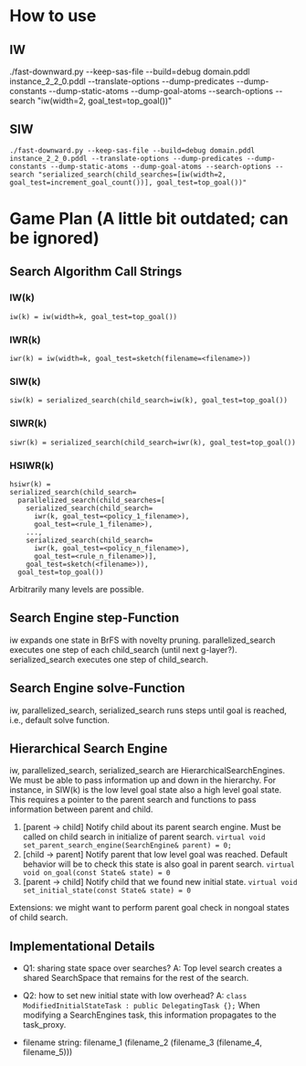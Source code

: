 # How to use

## IW

./fast-downward.py --keep-sas-file --build=debug domain.pddl instance_2_2_0.pddl --translate-options --dump-predicates --dump-constants --dump-static-atoms --dump-goal-atoms --search-options --search "iw(width=2, goal_test=top_goal())"

## SIW

```console
./fast-downward.py --keep-sas-file --build=debug domain.pddl instance_2_2_0.pddl --translate-options --dump-predicates --dump-constants --dump-static-atoms --dump-goal-atoms --search-options --search "serialized_search(child_searches=[iw(width=2, goal_test=increment_goal_count())], goal_test=top_goal())"
```

# Game Plan (A little bit outdated; can be ignored)
## Search Algorithm Call Strings

### IW(k)
`iw(k) = iw(width=k, goal_test=top_goal())`

### IWR(k)
`iwr(k) = iw(width=k, goal_test=sketch(filename=<filename>))`

### SIW(k)
`siw(k) = serialized_search(child_search=iw(k), goal_test=top_goal())`

### SIWR(k)
`siwr(k) = serialized_search(child_search=iwr(k), goal_test=top_goal())`

### HSIWR(k)
```
hsiwr(k) =
serialized_search(child_search=
  parallelized_search(child_searches=[
    serialized_search(child_search=
      iwr(k, goal_test=<policy_1_filename>),
      goal_test=<rule_1_filename>),
    ...,
    serialized_search(child_search=
      iwr(k, goal_test=<policy_n_filename>),
      goal_test=<rule_n_filename>)],
    goal_test=sketch(<filename>)),
  goal_test=top_goal())
```
Arbitrarily many levels are possible.

## Search Engine step-Function

iw expands one state in BrFS with novelty pruning.
parallelized_search executes one step of each child_search (until next g-layer?).
serialized_search executes one step of child_search.

## Search Engine solve-Function
iw, parallelized_search, serialized_search runs steps until goal is reached, i.e., default solve function.

## Hierarchical Search Engine
iw, parallelized_search, serialized_search are HierarchicalSearchEngines. We must be able to pass information up and down in the hierarchy. For instance, in SIW(k) is the low level goal state also a high level goal state. This requires a pointer to the parent search and functions to pass information between parent and child.

1. [parent -> child] Notify child about its parent search engine. Must be called on child search in initialize of parent search.
```virtual void set_parent_search_engine(SearchEngine& parent) = 0;```
2. [child -> parent] Notify parent that low level goal was reached. Default behavior will be to check this state is also goal in parent search.
```virtual void on_goal(const State& state) = 0```
3. [parent -> child] Notify child that we found new initial state.
```virtual void set_initial_state(const State& state) = 0```

Extensions: we might want to perform parent goal check in nongoal states of child search.

## Implementational Details
- Q1: sharing state space over searches? A: Top level search creates a shared SearchSpace that remains for the rest of the search.
- Q2: how to set new initial state with low overhead? A: `class ModifiedInitialStateTask : public DelegatingTask {};` When modifying a SearchEngines task, this information propagates to the task_proxy.

- filename string: filename_1 (filename_2 (filename_3 (filename_4, filename_5)))